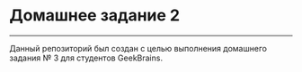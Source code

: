 # Домашнее задание 2

---

Данный репозиторий был создан с целью выполнения домашнего задания № 3 для студентов GeekBrains.